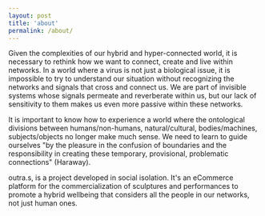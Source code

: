 ```yaml
---
layout: post
title: 'about'
permalink: /about/
---
```


Given the complexities of our hybrid and hyper-connected world, it is necessary to rethink how we want to connect, create and live within networks. In a world where a virus is not just a biological issue, it is impossible to try to understand our situation without recognizing the networks and signals that cross and connect us. We are part of invisible systems whose signals permeate and reverberate within us, but our lack of sensitivity to them makes us even more passive within these networks.

It is important to know how to experience a world where the ontological divisions between humans/non-humans, natural/cultural, bodies/machines, subjects/objects no longer make much sense. We need to learn to guide ourselves "by the pleasure in the confusion of boundaries and the responsibility in creating these temporary, provisional, problematic connections" (Haraway).

outra.s, is a project developed in social isolation. It's an eCommerce platform for the commercialization of sculptures and performances to promote a hybrid wellbeing that considers all the people in our networks, not just human ones.
